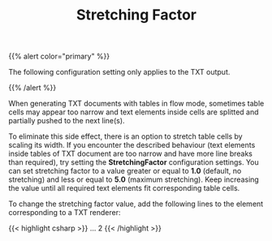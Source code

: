 ﻿---
title: Stretching Factor
description: "This page describes Stretching Factor setting of the Aspose.Words for Reporting Services."
type: docs
weight: 140
url: /reportingservices/stretching-factor/
---

{{% alert color="primary" %}}

The following configuration setting only applies to the TXT output.

{{% /alert %}}

When generating TXT documents with tables in flow mode, sometimes table cells may appear too narrow and text elements inside cells are splitted and partially pushed to the next line(s).

To eliminate this side effect, there is an option to stretch table cells by scaling its width. If you encounter the described behaviour (text elements inside tables of TXT document are too narrow and have more line breaks than required), try setting the **StretchingFactor** configuration settings. You can set stretching factor to a value greater or equal to **1.0** (default, no stretching) and less or equal to **5.0** (maximum stretching). Keep increasing the value until all required text elements fit corresponding table cells.

To change the stretching factor value, add the following lines to the <Extension> element corresponding to a TXT renderer:

{{< highlight csharp >}}
<Render>
...
<Extension Name="AWTXT" Type="Aspose.Words.ReportingServices.TxtRenderer,Aspose.Words.ReportingServices">
<Configuration>
    <StretchingFactor>2</StretchingFactor>
</Configuration>
</Extension>
</Render>
{{< /highlight >}}
